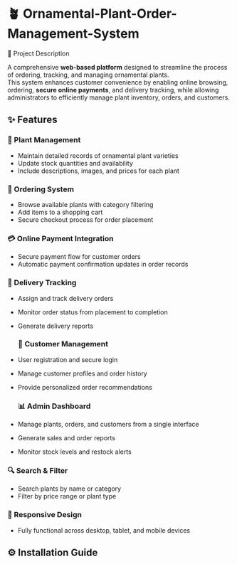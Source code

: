 # 🪴 Ornamental-Plant-Order-Management-System

📌 Project Description

A comprehensive **web-based platform** designed to streamline the process of ordering, tracking, and managing ornamental plants.  
This system enhances customer convenience by enabling online browsing, ordering, **secure online payments**, and delivery tracking, while allowing administrators to efficiently manage plant inventory, orders, and customers.

## ✨ Features

  ### 🌱 Plant Management
  - Maintain detailed records of ornamental plant varieties
  - Update stock quantities and availability
  - Include descriptions, images, and prices for each plant
  
  ### 🛒 Ordering System
  - Browse available plants with category filtering
  - Add items to a shopping cart
   - Secure checkout process for order placement

  ### 💳 Online Payment Integration
- Secure payment flow for customer orders
- Automatic payment confirmation updates in order records

### 🚚 Delivery Tracking
- Assign and track delivery orders
- Monitor order status from placement to completion
- Generate delivery reports

  ### 👤 Customer Management
- User registration and secure login
- Manage customer profiles and order history
- Provide personalized order recommendations

  ### 📊 Admin Dashboard
- Manage plants, orders, and customers from a single interface
- Generate sales and order reports
- Monitor stock levels and restock alerts

###  🔍 Search & Filter
- Search plants by name or category
- Filter by price range or plant type

### 📱 Responsive Design
- Fully functional across desktop, tablet, and mobile devices

## ⚙️ Installation Guide
